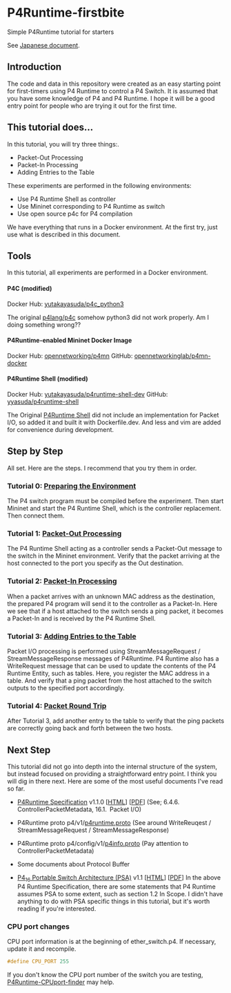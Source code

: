 # P4Runtime-firstbite
Simple P4Runtime tutorial for starters

See [Japanese document](docs_ja/README.md).

## Introduction

The code and data in this repository were created as an easy starting point for first-timers using P4 Runtime to control a P4 Switch. It is assumed that you have some knowledge of P4 and P4 Runtime. I hope it will be a good entry point for people who are trying it out for the first time.

## This tutorial does…

In this tutorial, you will try three things:.

- Packet-Out Processing
- Packet-In Processing
- Adding Entries to the Table

These experiments are performed in the following environments:

- Use P4 Runtime Shell as controller
- Use Mininet corresponding to P4 Runtime as switch
- Use open source p4c for P4 compilation

We have everything that runs in a Docker environment. At the first try, just use what is described in this document.

## Tools

In this tutorial, all experiments are performed in a Docker environment.

#### P4C (modified)

Docker Hub: [yutakayasuda/p4c_python3](https://hub.docker.com/repository/docker/yutakayasuda/p4c_python3)

The original [p4lang/p4c](https://hub.docker.com/r/p4lang/p4c) somehow python3 did not work properly. Am I doing something wrong??

#### P4Runtime-enabled Mininet Docker Image

Docker Hub: [opennetworking/p4mn](https://hub.docker.com/r/opennetworking/p4mn)
GitHub: [opennetworkinglab/p4mn-docker](https://github.com/opennetworkinglab/p4mn-docker)

#### P4Runtime Shell (modified)

Docker Hub: [yutakayasuda/p4runtime-shell-dev](https://hub.docker.com/repository/docker/yutakayasuda/p4runtime-shell-dev)
GitHub: [yyasuda/p4runtime-shell](https://github.com/yyasuda/p4runtime-shell)

The Original [P4Runtime Shell](https://hub.docker.com/r/p4lang/p4runtime-sh) did not include an implementation for Packet I/O, so added it and built it with Dockerfile.dev. And less and vim are added for convenience during development.

## Step by Step

All set. Here are the steps. I recommend that you try them in order.

### Tutorial 0: [Preparing the Environment](./t0_prepare.md)

The P4 switch program must be compiled before the experiment. Then start Mininet and start the P4 Runtime Shell, which is the controller replacement. Then connect them.

### Tutorial 1: [Packet-Out Processing](./t1_packet-out.md)

The P4 Runtime Shell acting as a controller sends a Packet-Out message to the switch in the Mininet environment. Verify that the packet arriving at the host connected to the port you specify as the Out destination.

### Tutorial 2: [Packet-In Processing](./t2_packet-in.md)

When a packet arrives with an unknown MAC address as the destination, the prepared P4 program will send it to the controller as a Packet-In. Here we see that if a host attached to the switch sends a ping packet, it becomes a Packet-In and is received by the P4 Runtime Shell.

### Tutorial 3: [Adding Entries to the Table](./t3_add-entry.md)

Packet I/O processing is performed using StreamMessageRequest / StreamMessageResponse messages of P4Runtime. P4 Runtime also has a WriteRequest message that can be used to update the contents of the P4 Runtime Entity, such as tables. Here, you register the MAC address in a table. And verify that a ping packet from the host attached to the switch outputs to the specified port accordingly.

### Tutorial 4: [Packet Round Trip](./t4_roundtrip.md)

After Tutorial 3, add another entry to the table to verify that the ping packets are correctly going back and forth between the two hosts.

## Next Step

This tutorial did not go into depth into the internal structure of the system, but instead focused on providing a straightforward entry point. I think you will dig in there next. Here are some of the most useful documents I've read so far.

- [P4Runtime Specification](https://p4.org/specs/) v1.1.0 [[HTML](https://p4.org/p4runtime/spec/v1.1.0/P4Runtime-Spec.html)] [[PDF](https://p4.org/p4runtime/spec/v1.1.0/P4Runtime-Spec.pdf)]
  (See; 6.4.6. ControllerPacketMetadata, 16.1. Packet I/O)
- P4Runtime proto p4/v1/[p4runtime.proto](https://github.com/p4lang/p4runtime/blob/master/proto/p4/v1/p4runtime.proto) 
  (See around WriteReuqest / StreamMessageRequest / StreamMessageResponse)
- P4Runtime proto p4/config/v1/[p4info.proto](https://github.com/p4lang/p4runtime/blob/master/proto/p4/config/v1/p4info.proto) 
  (Pay attention to ControllerPacketMetadata)
- Some documents about Protocol Buffer

- [P4<sub>16</sub> Portable Switch Architecture (PSA)](https://p4.org/specs/) v1.1 [[HTML](https://p4.org/p4-spec/docs/PSA-v1.1.0.html)] [[PDF](https://p4.org/p4-spec/docs/PSA-v1.1.0.pdf)]
  In the above P4 Runtime Specification, there are some statements that P4 Runtime assumes PSA to some extent, such as section 1.2 In Scope. I didn't have anything to do with PSA specific things in this tutorial, but it's worth reading if you're interested.

### CPU port changes

CPU port information is at the beginning of ether_switch.p4. If necessary, update it and recompile.

```C++
#define CPU_PORT 255
```

If you don't know the CPU port number of the switch you are testing, [P4Runtime-CPUport-finder](https://github.com/yyasuda/P4Runtime-CPUport-finder) may help.

